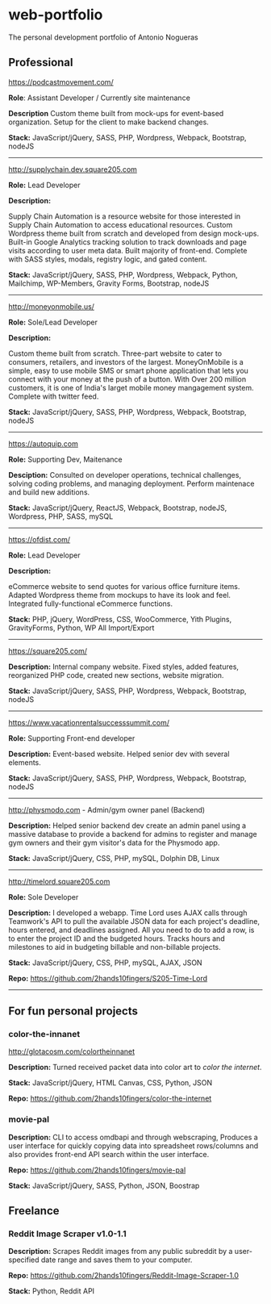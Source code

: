 # web-portfolio
The personal development portfolio of Antonio Nogueras

## Professional

https://podcastmovement.com/

<strong>Role</strong>: Assistant Developer / Currently site maintenance

<strong>Description</strong> Custom theme built from mock-ups for event-based organization. Setup for the client to make backend changes.

<strong>Stack:</strong> JavaScript/jQuery, SASS, PHP, Wordpress, Webpack, Bootstrap, nodeJS

<hr>

http://supplychain.dev.square205.com

<strong>Role:</strong> Lead Developer

<strong>Description:</strong>

Supply Chain Automation is a resource website for those interested in Supply Chain Automation to access educational resources. Custom Wordpress theme built from scratch and developed from design mock-ups. Built-in Google Analytics tracking solution to track downloads and page visits according to user meta data. Built majority of front-end. Complete with SASS styles, modals, registry logic, and gated content. 

<strong>Stack:</strong> JavaScript/jQuery, SASS, PHP, Wordpress, Webpack, Python, Mailchimp, WP-Members, Gravity Forms, Bootstrap, nodeJS

<hr>

http://moneyonmobile.us/

<strong>Role:</strong> Sole/Lead Developer

<strong>Description:</strong>

Custom theme built from scratch. Three-part website to cater to consumers, retailers, and investors of the largest. MoneyOnMobile is a simple, easy to use mobile SMS or smart phone application that lets you connect with your money at the push of a button. With Over 200 million customers, it is one of India's larget mobile money mangagement system. Complete with twitter feed.

<strong>Stack:</strong> JavaScript/jQuery, SASS, PHP, Wordpress, Webpack, Bootstrap, nodeJS

<hr>

https://autoquip.com

<strong>Role:</strong> Supporting Dev, Maitenance

<strong>Desciption:</strong> Consulted on developer operations, technical challenges, solving coding problems, and managing deployment. Perform maintenace and build new additions.

<strong>Stack:</strong> JavaScript/jQuery, ReactJS, Webpack, Bootstrap, nodeJS, Wordpress, PHP, SASS, mySQL

<hr>

https://ofdist.com/

<strong>Role:</strong> Lead Developer

<strong>Description:</strong>

eCommerce website to send quotes for various office furniture items. Adapted Wordpress theme from mockups to have its look and feel. Integrated fully-functional eCommerce functions.

<strong>Stack:</strong> PHP, jQuery, WordPress, CSS, WooCommerce, Yith Plugins, GravityForms, Python, WP All Import/Export

<hr>

https://square205.com/

<strong>Description:</strong> Internal company website. Fixed styles, added features,  reorganized PHP code, created new sections, website migration.

<strong>Stack:</strong> JavaScript/jQuery, SASS, PHP, Wordpress, Webpack, Bootstrap, nodeJS

<hr>

https://www.vacationrentalsuccesssummit.com/

<strong>Role:</strong> Supporting Front-end developer

<strong>Description:</strong> Event-based website. Helped senior dev with several elements.

<strong>Stack:</strong> JavaScript/jQuery, SASS, PHP, Wordpress, Webpack, Bootstrap, nodeJS

<hr>

http://physmodo.com - Admin/gym owner panel (Backend)

<strong>Description:</strong> Helped senior backend dev create an admin panel using a massive database to provide a backend for admins to register and manage gym owners and their gym visitor's data for the Physmodo app.

<strong>Stack:</strong> JavaScript/jQuery, CSS, PHP, mySQL, Dolphin DB, Linux

<hr>

http://timelord.square205.com

<strong>Role:</strong> Sole Developer

<strong>Description:</strong> I developed a webapp. Time Lord uses AJAX calls through Teamwork's API to pull the available JSON data for each project's deadline, hours entered, and deadlines assigned. All you need to do to add a row, is to enter the project ID and the budgeted hours. Tracks hours and milestones to aid in budgeting billable and non-billable projects.

<strong>Stack:</strong> JavaScript/jQuery, CSS, PHP, mySQL, AJAX, JSON

<strong>Repo:</strong> https://github.com/2hands10fingers/S205-Time-Lord

<hr>

## For fun personal projects
### color-the-innanet

http://glotacosm.com/colortheinnanet

<strong>Description:</strong> Turned received packet data into color art to <i>color the internet</i>.

<strong>Stack:</strong> JavaScript/jQuery, HTML Canvas, CSS, Python, JSON

<strong>Repo:</strong> https://github.com/2hands10fingers/color-the-internet

### movie-pal

<strong>Description:</strong> CLI to access omdbapi and through webscraping, Produces a user interface for quickly copying data into spreadsheet rows/columns and also provides front-end API search within the user interface.

<strong>Repo:</strong> https://github.com/2hands10fingers/movie-pal

<strong>Stack:</strong> JavaScript/jQuery, SASS, Python, JSON, Boostrap

## Freelance
### Reddit Image Scraper v1.0-1.1
<strong>Description:</strong> Scrapes Reddit images from any public subreddit by a user-specified date range and saves them to your computer.

<strong>Repo:</strong> https://github.com/2hands10fingers/Reddit-Image-Scraper-1.0

<strong>Stack:</strong> Python, Reddit API
